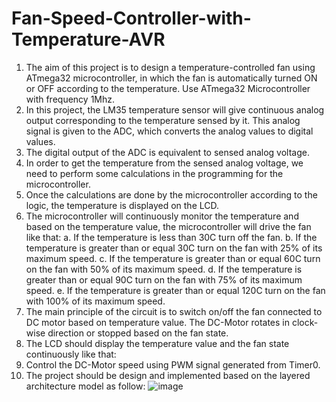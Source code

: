 # Fan-Speed-Controller-with-Temperature-AVR

1. The aim of this project is to design a temperature-controlled fan using ATmega32 microcontroller, in which the fan is automatically turned ON or OFF according to the temperature. Use ATmega32 Microcontroller with frequency 1Mhz.
2. In this project, the LM35 temperature sensor will give continuous analog output corresponding to the temperature sensed by it. This analog signal is given to the ADC, which converts the analog values to digital values.
3. The digital output of the ADC is equivalent to sensed analog voltage.
4. In order to get the temperature from the sensed analog voltage, we need to perform some calculations in the programming for the microcontroller.
5. Once the calculations are done by the microcontroller according to the logic, the temperature is displayed on the LCD.
6. The microcontroller will continuously monitor the temperature and based on the temperature value, the microcontroller will drive the fan like that:
  a. If the temperature is less than 30C turn off the fan.
  b. If the temperature is greater than or equal 30C turn on the fan with 25% of its maximum speed.
  c. If the temperature is greater than or equal 60C turn on the fan with 50% of its maximum speed.
  d. If the temperature is greater than or equal 90C turn on the fan with 75% of its maximum speed.
  e. If the temperature is greater than or equal 120C turn on the fan with 100% of its maximum speed.
8. The main principle of the circuit is to switch on/off the fan connected to DC motor based on temperature value. The DC-Motor rotates in clock-wise direction or stopped based on the fan state.
9. The LCD should display the temperature value and the fan state continuously like that:
10. Control the DC-Motor speed using PWM signal generated from Timer0.
11. The project should be design and implemented based on the layered architecture model as follow:
![image](https://github.com/Omar-Talaat11/Fan-Speed-Controller-with-Temperature-AVR/assets/162178780/fb7dd5e8-f4fe-4c94-8854-95a20581799c)
